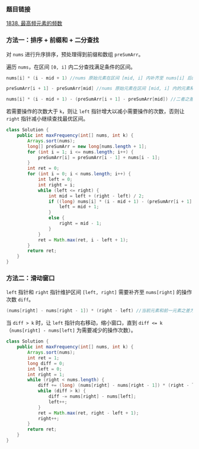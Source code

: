 ### 题目链接
[1838. 最高频元素的频数](https://leetcode.cn/problems/frequency-of-the-most-frequent-element)

### 方法一：排序 + 前缀和 + 二分查找
对 `nums` 进行升序排序，预处理得到前缀和数组 `preSumArr`。

遍历 `nums`，在区间 `[0, i]` 内二分查找满足条件的区间。

```Java
nums[i] * (i - mid + 1) //nums 原始元素在区间 [mid, i] 内补齐至 nums[i] 后的元素和

preSumArr[i + 1] - preSumArr[mid] //nums 原始元素在区间 [mid, i] 内的元素和

nums[i] * (i - mid + 1) - (preSumArr[i + 1] - preSumArr[mid]) //二者之差即为需要操作的次数
```

若需要操作的次数大于 `k`，则让 `left` 指针增大以减小需要操作的次数，否则让 `right` 指针减小继续查找最优区间。

```Java
class Solution {
    public int maxFrequency(int[] nums, int k) {
        Arrays.sort(nums);
        long[] preSumArr = new long[nums.length + 1];
        for (int i = 1; i <= nums.length; i++) {
            preSumArr[i] = preSumArr[i - 1] + nums[i - 1];
        }
        int ret = 0;
        for (int i = 0; i < nums.length; i++) {
            int left = 0;
            int right = i;
            while (left <= right) {
                int mid = left + (right - left) / 2;
                if ((long) nums[i] * (i - mid + 1) - (preSumArr[i + 1] - preSumArr[mid]) > k) {
                    left = mid + 1;
                }
                else {
                    right = mid - 1;
                }
            }
            ret = Math.max(ret, i - left + 1);
        }
        return ret;
    }
}
```

### 方法二：滑动窗口
`left` 指针和 `right` 指针维护区间 `[left, right]` 需要补齐至 `nums[right]` 的操作次数 `diff`。

```Java
(nums[right] - nums[right - 1]) * (right - left) //当前元素和前一元素之差为需要补齐的元素个数
```

当 `diff > k` 时，让 `left` 指针向右移动，缩小窗口，直到 `diff <= k`（`nums[right] - nums[left]` 为需要减少的操作次数）。

```Java
class Solution {
    public int maxFrequency(int[] nums, int k) {
        Arrays.sort(nums);
        int ret = 1;
        long diff = 0;
        int left = 0;
        int right = 1;
        while (right < nums.length) {
            diff += (long) (nums[right] - nums[right - 1]) * (right - left);
            while (diff > k) {
                diff -= nums[right] - nums[left];
                left++;
            }
            ret = Math.max(ret, right - left + 1);
            right++;
        }
        return ret;
    }
}
```